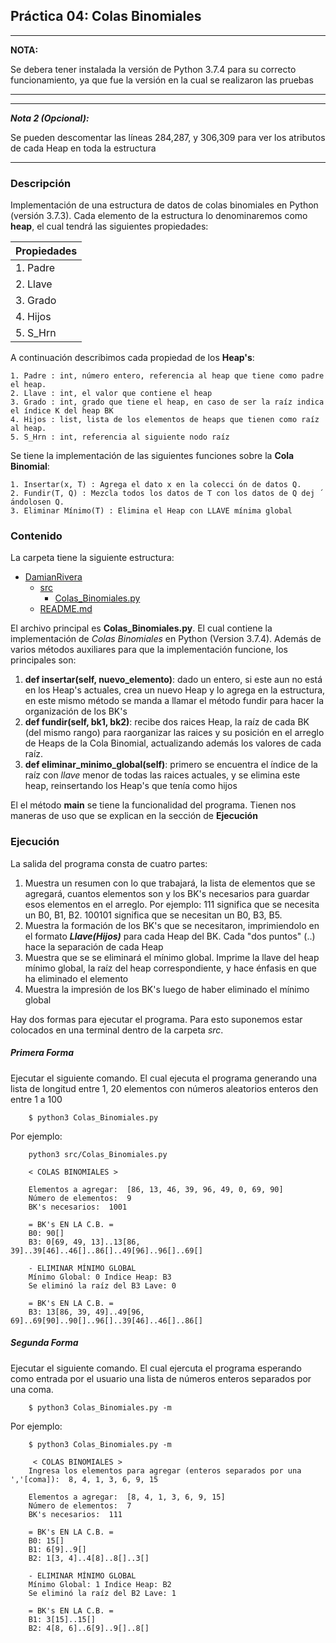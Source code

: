 ## Práctica 04: Colas Binomiales

---
**NOTA:** 

Se debera tener instalada la versión de Python 3.7.4 para su correcto funcionamiento, ya que fue la versión en la cual se realizaron las pruebas 

---
---
**_Nota 2 (Opcional):_**

Se pueden descomentar las líneas 284,287, y 306,309 para ver los atributos de cada Heap en toda la estructura

---



### Descripción
Implementación de una estructura de datos de colas binomiales en Python (versión 3.7.3). Cada elemento de la estructura lo denominaremos como **heap**, el cual tendrá las 
siguientes propiedades:

| Propiedades	|
| -----------	|
| 1. Padre	|
| 2. Llave	|
| 3. Grado	|
| 4. Hijos	|
| 5. S_Hrn	|

A continuación describimos cada propiedad de los **Heap's**:

	1. Padre : int, número entero, referencia al heap que tiene como padre el heap.
	2. Llave : int, el valor que contiene el heap
	3. Grado : int, grado que tiene el heap, en caso de ser la raíz indica el índice K del heap BK
	4. Hijos : list, lista de los elementos de heaps que tienen como raíz al heap.
	5. S_Hrn : int, referencia al siguiente nodo raíz

Se tiene la implementación de las siguientes funciones sobre la **Cola Binomial**:

	1. Insertar(x, T) : Agrega el dato x en la colecci ́on de datos Q. 
	2. Fundir(T, Q) : Mezcla todos los datos de T con los datos de Q dej ́andolosen Q.
	3. Eliminar Mínimo(T) : Elimina el Heap con LLAVE mínima global 

### Contenido
La carpeta tiene la siguiente estructura:
- [DamianRivera]()
	- [src](src/)
		- [Colas_Binomiales.py](src/Colas_Binomiales.py)
	- [README.md](README.md)

El archivo principal es **Colas_Binomiales.py**. El cual contiene la implementación de _Colas Binomiales_ en Python (Version 3.7.4). Además de varios métodos auxiliares para que la implementación funcione, los principales son:

 1. **def insertar(self, nuevo_elemento)**: dado un entero, si este aun no está en los Heap's actuales, crea un nuevo Heap y lo agrega en la estructura, en este mismo método se manda a llamar el método fundir para hacer la organización de los BK's
 2. **def fundir(self, bk1, bk2)**: recibe dos raices Heap, la raíz de cada BK (del mismo rango) para raorganizar las raices y su posición en el arreglo de Heaps de la Cola Binomial, actualizando además los valores de cada raíz.
 3. **def eliminar_minimo_global(self)**: primero se encuentra el índice de la raíz con _llave_ menor de todas las raices actuales, y se elimina este heap, reinsertando los Heap's que tenía como hijos 

El el método **main** se tiene la funcionalidad del programa. Tienen nos maneras de uso que se explican en la sección de **Ejecución**


### Ejecución
La salida del programa consta de cuatro partes:
 
 1. Muestra un resumen con lo que trabajará, la lista de elementos que se agregará, cuantos elementos son y los BK's necesarios para guardar esos elementos en el arreglo. Por ejemplo: 111 significa que se necesita un B0, B1, B2. 100101 significa que se necesitan un B0, B3, B5.
 2. Muestra la formación de los BK's que se necesitaron, imprimiendolo en el formato **_Llave(Hijos)_** para cada Heap del BK. Cada "dos puntos" (..) hace la separación de cada Heap
 3. Muestra que se se eliminará el mínimo global. Imprime la llave del heap mínimo global, la raíz del heap correspondiente, y hace énfasis en que ha eliminado el elemento
 4. Muestra la impresión de los BK's luego de haber eliminado el mínimo global
 
Hay dos formas para ejecutar el programa. Para esto suponemos estar colocados en una terminal dentro de la carpeta _src_.
##### Primera Forma
Ejecutar el siguiente comando. El cual ejecuta el programa generando una lista de longitud entre 1, 20 elementos con números aleatorios enteros den entre 1 a 100
```
	$ python3 Colas_Binomiales.py
```
Por ejemplo:
```
	python3 src/Colas_Binomiales.py   

	< COLAS BINOMIALES >

	Elementos a agregar:  [86, 13, 46, 39, 96, 49, 0, 69, 90] 
	Número de elementos:  9 
	BK's necesarios:  1001

	= BK's EN LA C.B. =
	B0: 90[]
	B3: 0[69, 49, 13]..13[86, 39]..39[46]..46[]..86[]..49[96]..96[]..69[]

	- ELIMINAR MÍNIMO GLOBAL
	Mínimo Global: 0 Indice Heap: B3
	Se eliminó la raíz del B3 Lave: 0

	= BK's EN LA C.B. =
	B3: 13[86, 39, 49]..49[96, 69]..69[90]..90[]..96[]..39[46]..46[]..86[]
```
##### Segunda Forma
Ejecutar el siguiente comando. El cual ejercuta el programa esperando como entrada por el usuario una lista de números enteros separados por una coma. 
```
	$ python3 Colas_Binomiales.py -m
```
Por ejemplo: 
```
	$ python3 Colas_Binomiales.py -m
	
 	 < COLAS BINOMIALES >
	Ingresa los elementos para agregar (enteros separados por una ','[coma]):  8, 4, 1, 3, 6, 9, 15
	
	Elementos a agregar:  [8, 4, 1, 3, 6, 9, 15] 
	Número de elementos:  7 
	BK's necesarios:  111

	= BK's EN LA C.B. =
	B0: 15[]
	B1: 6[9]..9[]
	B2: 1[3, 4]..4[8]..8[]..3[]

 	- ELIMINAR MÍNIMO GLOBAL
	Mínimo Global: 1 Indice Heap: B2
	Se eliminó la raíz del B2 Lave: 1

	= BK's EN LA C.B. =
	B1: 3[15]..15[]
	B2: 4[8, 6]..6[9]..9[]..8[]
```
